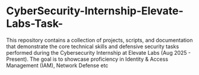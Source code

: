 # CyberSecurity-Internship-Elevate-Labs-Task-
This repository contains a collection of projects, scripts, and documentation that demonstrate the core technical skills and defensive security tasks performed during the Cybersecurity Internship at Elevate Labs (Aug 2025 - Present). The goal is to showcase proficiency in Identity &amp; Access Management (IAM), Network Defense etc
